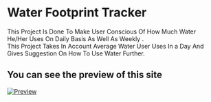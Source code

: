 # Water Footprint Tracker

This Project Is Done To Make User Conscious Of How Much Water<br>
He/Her Uses On Daily Basis As Well As Weekly .<br>
This Project Takes In Account Average Water User Uses In a Day And <br>
Gives Suggestion On How To Use Water Further.

## You can see the preview of this site

[![Preview](https://img.shields.io/badge/Preview-green?style=for-the-badge&logo=github)](https://ayushsinghx.github.io/IDT__Project/)
